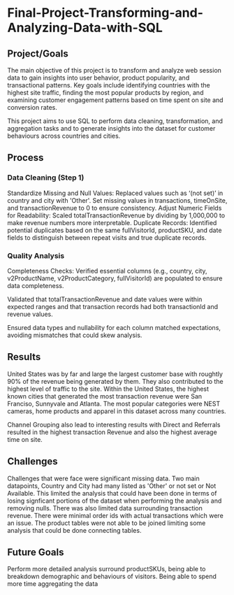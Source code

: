 # Final-Project-Transforming-and-Analyzing-Data-with-SQL

## Project/Goals
The main objective of this project is to transform and analyze web session data to gain insights into user behavior, product popularity, and transactional patterns. Key goals include identifying countries with the highest site traffic, finding the most popular products by region, and examining customer engagement patterns based on time spent on site and conversion rates.

This project aims to use SQL to perform data cleaning, transformation, and aggregation tasks and to generate insights into the dataset for customer behaviours across countries and cities. 

## Process
### Data Cleaning (Step 1)
Standardize Missing and Null Values: Replaced values such as ‘(not set)’ in country and city with 'Other'. Set missing values in transactions, timeOnSite, and transactionRevenue to 0 to ensure consistency.
Adjust Numeric Fields for Readability: Scaled totalTransactionRevenue by dividing by 1,000,000 to make revenue numbers more interpretable.
Duplicate Records: Identified potential duplicates based on the same fullVisitorId, productSKU, and date fields to distinguish between repeat visits and true duplicate records.

### Quality Analysis
Completeness Checks: Verified essential columns (e.g., country, city, v2ProductName, v2ProductCategory, fullVisitorId) are populated to ensure data completeness.

Validated that totalTransactionRevenue and date values were within expected ranges and that transaction records had both transactionId and revenue values.

Ensured data types and nullability for each column matched expectations, avoiding mismatches that could skew analysis.

## Results
United States was by far and large the largest customer base with roughtly 90% of the revenue being generated by them. They also contributed to the highest level of traffic to the site. Within the United States, the highest known cities that generated the most transaction revenue were San Franciso, Sunnyvale and Atlanta. The most popular categories were NEST cameras, home products and apparel in this dataset across many countries. 

Channel Grouping also lead to interesting results with Direct and Referrals resulted in the highest transaction Revenue and also the highest average time on site. 
## Challenges 
Challenges that were face were significant missing data. Two main datapoints, Country and City had many listed as 'Other' or not set or Not Available. This limited the analysis that could have been done in terms of losing signficant portions of the dataset when performing the analysis and removing nulls. 
There was also limited data surrounding transaction revenue. There were minimal order ids with actual transactions which were an issue. The product tables were not able to be joined limiting some analysis that could be done connecting tables. 

## Future Goals
Perform more detailed analysis surround productSKUs, being able to breakdown demographic and behaviours of visitors. Being able to spend more time aggregating the data
